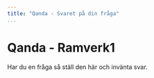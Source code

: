 ```yaml
---
title: "Qanda - Svaret på din fråga"
...
```

Qanda - Ramverk1
=========================

Har du en fråga så ställ den här och invänta svar.
